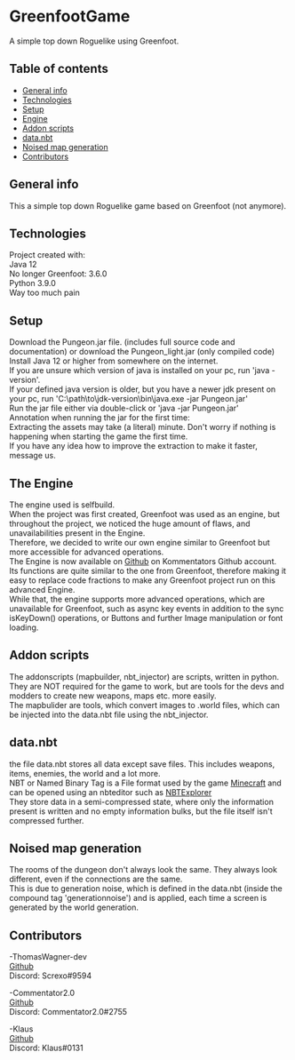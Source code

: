 # GreenfootGame
A simple top down Roguelike using Greenfoot.

## Table of contents
* [General info](#general-info)
* [Technologies](#technologies)
* [Setup](#setup)
* [Engine](#the-engine)
* [Addon scripts](#addon-scripts)
* [data.nbt](#data.nbt)
* [Noised map generation](#noised-map-generation)
* [Contributors](#contributers)

## General info
This a simple top down Roguelike game based on Greenfoot (not anymore).

## Technologies 
Project created with:  
Java 12  
No longer Greenfoot: 3.6.0  
Python 3.9.0  
Way too much pain  

## Setup
Download the Pungeon.jar file. (includes full source code and documentation)
or download the Pungeon_light.jar (only compiled code)
Install Java 12 or higher from somewhere on the internet.  
If you are unsure which version of java is installed on your pc, run 'java -version'.   
If your defined java version is older, but you have a newer jdk present on your pc, run 'C:\path\to\jdk-version\bin\java.exe -jar Pungeon.jar'  
Run the jar file either via double-click or 'java -jar Pungeon.jar'  
Annotation when running the jar for the first time:  
Extracting the assets may take (a literal) minute. Don't worry if nothing is happening when starting the game the first time.  
If you have any idea how to improve the extraction to make it faster, message us.  

## The Engine
The engine used is selfbuild.  
When the project was first created, Greenfoot was used as an engine, but throughout the project, we noticed the huge amount of flaws, and unavailabilities present in the Engine.  
Therefore, we decided to write our own engine similar to Greenfoot but more accessible for advanced operations.  
The Engine is now available on [Github](https://github.com/KommentatorForAll/Gfe) on Kommentators Github account.   
Its functions are quite similar to the one from Greenfoot, therefore making it easy to replace code fractions to make any Greenfoot project run on this advanced Engine.  
While that, the engine supports more advanced operations, which are unavailable for Greenfoot, such as async key events in addition to the sync isKeyDown() operations, or Buttons and further Image manipulation or font loading.  

## Addon scripts
The addonscripts (mapbuilder, nbt_injector) are scripts, written in python.  
They are NOT required for the game to work, but are tools for the devs and modders to create new weapons, maps etc. more easily.  
The mapbulider are tools, which convert images to .world files, which can be injected into the data.nbt file using the nbt_injector.  

## data.nbt
the file data.nbt stores all data except save files. This includes weapons, items, enemies, the world and a lot more.  
NBT or Named Binary Tag is a File format used by the game [Minecraft](https://minecraft.net) and can be opened using an nbteditor such as [NBTExplorer](https://github.com/jaquadro/NBTExplorer/releases/tag/v2.8.0-win)  
They store data in a semi-compressed state, where only the information present is written and no empty information bulks, but the file itself isn't compressed further.  

## Noised map generation
The rooms of the dungeon don't always look the same. They always look different, even if the connections are the same.  
This is due to generation noise, which is defined in the data.nbt (inside the compound tag 'generationnoise') and is applied, each time a screen is generated by the world generation.  

## Contributors
-ThomasWagner-dev  
[Github](https://github.com/ThomasWagner-dev)  
Discord: Screxo#9594  

-Commentator2.0  
[Github](https://github.com/KommentatorForAll)  
Discord: Commentator2.0#2755  

-Klaus  
[Github](https://github.com/Klaus341)  
Discord: Klaus#0131  